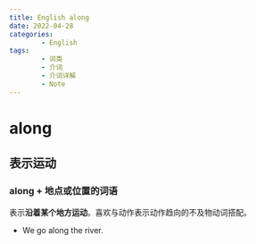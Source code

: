 ```yaml
---
title: English along
date: 2022-04-28
categories:
        - English
tags:
        - 词类
        - 介词
        - 介词详解
        - Note
---
```


# along

## 表示运动

### along + 地点或位置的词语

表示**沿着某个地方运动**。喜欢与动作表示动作趋向的不及物动词搭配。

- We go along the river.
